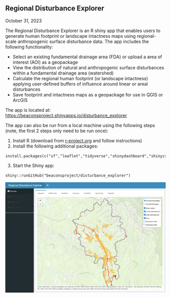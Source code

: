 ## Regional Disturbance Explorer

October 31, 2023

The Regional Disturbance Explorer is an R shiny app that enables users to generate human footprint or landscape intactness maps using regional-scale anthropogenic surface disturbance data. The app includes the following functionality:

  - Select an existing fundamental drainage area (FDA) or upload a area of interest (AOI) as a geopackage
  - View the distribution of natural and anthropogenic surface disturbances within a fundamental drainage area (watershed)
  - Calculate the regional human footprint (or landscape intactness) applying user-defined buffers of influence around linear or areal disturbances
  - Save footprint and intactness maps as a geopackage for use in QGIS or ArcGIS

The app is located at: https://beaconsproject.shinyapps.io/disturbance_explorer 

The app can also be run from a local machine using the following steps (note, the first 2 steps only need to be run once):

  1. Install R (download from [r-project.org](https://www.r-project.org/) and follow instructions)
  2. Install the following additional packages:

    install.packages(c("sf","leaflet","tidyverse","shinydashboard","shinycssloaders","shinyjs","markdown","shinyMatrix"))

  3. Start the Shiny app:

    shiny::runGitHub("beaconsproject/disturbance_explorer")


![app](docs/pics/app.jpg)
